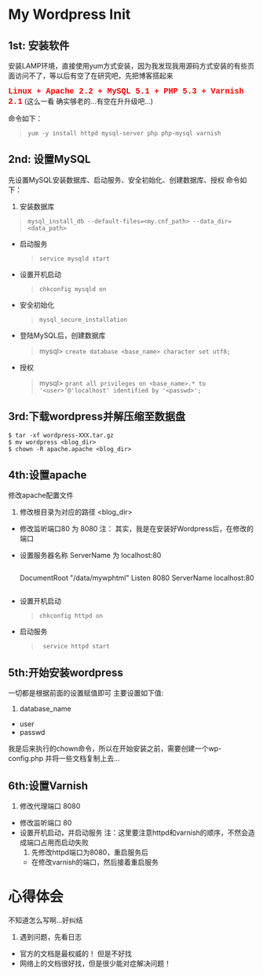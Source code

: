 # My Wordpress Init

## 1st: 安装软件
安装LAMP环境，直接使用yum方式安装，因为我发现我用源码方式安装的有些页面访问不了，等以后有空了在研究吧，先把博客搭起来

<font color=red size=3 face="Courier New">**Linux + Apache 2.2 + MySQL 5.1 + PHP 5.3 + Varnish 2.1**</font>
(这么一看 确实够老的...有空在升升级吧...)

命令如下：
  > `yum -y install httpd mysql-server php php-mysql varnish`

## 2nd: 设置MySQL

先设置MySQL安装数据库、启动服务、安全初始化、创建数据库、授权
命令如下：
1. 安装数据库
  > `mysql_install_db --default-files=<my.cnf_path> --data_dir=<data_path>`

* 启动服务
  > `service mysqld start`

* 设置开机启动
  > `chkconfig mysqld on`

* 安全初始化
  > `mysql_secure_installation`

* 登陆MySQL后，创建数据库
  > mysql\> `create database <base_name> character set utf8;`

* 授权
  > mysql\> `grant all privileges on <base_name>.* to '<user>'@'localhost' identified by '<passwd>';`


## 3rd:下载wordpress并解压缩至数据盘
```
$ tar -xf wordpress-XXX.tar.gz
$ mv wordpress <blog_dir>
$ chown -R apache.apache <blog_dir>
```

## 4th:设置apache

修改apache配置文件
1. 修改根目录为对应的路径 <blog_dir>
* 修改监听端口80 为 8080
注： 其实，我是在安装好Wordpress后，在修改的端口
* 设置服务器名称 ServerName 为 localhost:80
  > ```
  DocumentRoot "/data/mywphtml"
  Listen 8080
  ServerName localhost:80
  ```

* 设置开机启动
  > `chkconfig httpd on `

* 启动服务
  > ` service httpd start`

## 5th:开始安装wordpress
一切都是根据前面的设置赋值即可
主要设置如下值:
  1. database_name
  * user
  * passwd

我是后来执行的chown命令，所以在开始安装之前，需要创建一个wp-config.php
并将一些文档复制上去...

## 6th:设置Varnish

1. 修改代理端口 8080
* 修改监听端口 80
* 设置开机启动，并启动服务
注：这里要注意httpd和varnish的顺序，不然会造成端口占用而启动失败
  1. 先修改httpd端口为8080，重启服务后
  * 在修改varnish的端口，然后接着重启服务

# 心得体会

不知道怎么写啊...好纠结
1. 遇到问题，先看日志
* 官方的文档是最权威的！ 但是不好找
* 网络上的文档很好找，但是很少能对症解决问题！
